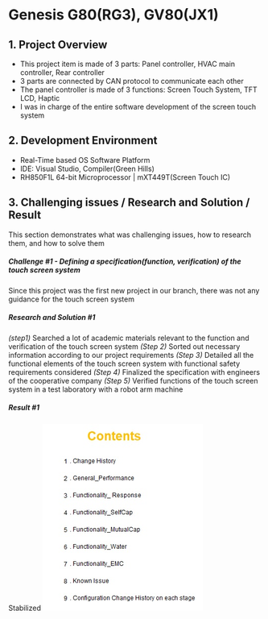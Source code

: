 # Genesis G80(RG3), GV80(JX1)

## 1. Project Overview
- This project item is made of 3 parts: Panel controller, HVAC main controller, Rear controller
- 3 parts are connected by CAN protocol to communicate each other
- The panel controller is made of 3 functions: Screen Touch System, TFT LCD, Haptic
- I was in charge of the entire software development of the screen touch system

## 2. Development Environment
-  Real-Time based OS Software Platform
-  IDE: Visual Studio, Compiler(Green Hills)
-  RH850F1L 64-bit Microprocessor | mXT449T(Screen Touch IC)

## 3. Challenging issues / Research and Solution / Result
This section demonstrates what was challenging issues, how to research them, and how to solve them

##### Challenge #1 - Defining a specification(function, verification) of the touch screen system
Since this project was the first new project in our branch, there was not any guidance for the touch screen system

##### Research and Solution #1
*(step1)* Searched a lot of academic materials relevant to the function and verification of the touch screen system
*(Step 2)* Sorted out necessary information according to our project requirements
*(Step 3)* Detailed all the functional elements of the touch screen system with functional safety requirements
considered
*(Step 4)* Finalized the specification with engineers of the cooperative company
*(Step 5)* Verified functions of the touch screen system in a test laboratory with a robot arm machine

##### Result #1
Stabilized 
![GV80_prj3](./Img/GV80_prj3.jpg)
